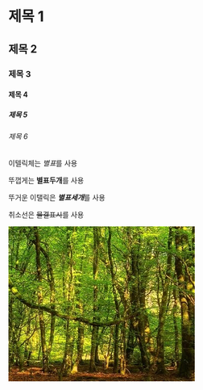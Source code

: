 # 제목 1
## 제목 2
### 제목 3
#### 제목 4
##### 제목 5
###### 제목 6


이텔릭체는 *별표*를 사용  


뚜껍게는 **별표두개**를 사용
 
 
뚜거운 이탤릭은 ***별표세개***를 사용
  
 
취소선은 ~~물결표시~~를 사용
  








![Forest](./images/iForest.PNG)
